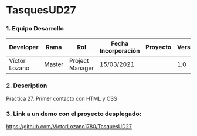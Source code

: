 # TasquesUD27


### 1. Equipo Desarrollo
|Developer	| Rama | Rol | Fecha Incorporación | Proyecto	| Versión|
| ------------ | ------------ | ------------ | ------------ | ------------ | ------------ |
|Víctor Lozano |	Master	| Project Manager	| 15/03/2021 | | 1.0|
### 2. Description
Practica 27. Primer contacto con HTML y CSS
### 3. Link a un demo con el proyecto desplegado:
https://github.com/VictorLozano1780/TasquesUD27
